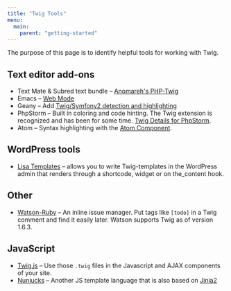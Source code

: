 ```yaml
---
title: "Twig Tools"
menu:
  main:
    parent: "getting-started"
---
```


The purpose of this page is to identify helpful tools for working with Twig.

## Text editor add-ons

* Text Mate & Subred text bundle – [Anomareh's PHP-Twig](https://github.com/Anomareh/PHP-Twig.tmbundle)
* Emacs – [Web Mode](http://web-mode.org/)
* Geany – Add [Twig/Symfony2 detection and highlighting](https://wiki.geany.org/howtos/geany_and_django#twigsymfony2_support)
* PhpStorm – Built in coloring and code hinting. The Twig extension is recognized and has been for some time. [Twig Details for PhpStorm](http://blog.jetbrains.com/phpstorm/2013/06/twig-support-in-phpstorm/).
* Atom – Syntax highlighting with the [Atom Component](https://atom.io/packages/php-twig).

## WordPress tools

* [Lisa Templates](https://github.com/pierreminik/lisa-templates/) – allows you to write Twig-templates in the WordPress admin that renders through a shortcode, widget or on the_content hook.
	

## Other

 * [Watson-Ruby](http://nhmood.github.io/watson-ruby/) – An inline issue manager. Put tags like `[todo]` in a Twig comment and find it easily later. Watson supports Twig as of version 1.6.3.

## JavaScript

* [Twig.js](https://github.com/justjohn/twig.js) – Use those `.twig` files in the Javascript and AJAX components of your site.
* [Nunjucks](http://mozilla.github.io/nunjucks/) – Another JS template language that is also based on [Jinja2](http://jinja.pocoo.org/docs/)
